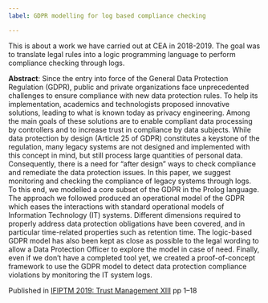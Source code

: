 ```yaml
---
label: GDPR modelling for log based compliance checking

---
```


This is about a work we have carried out at CEA in 2018-2019. The goal was to translate legal rules into a logic programming language to perform compliance checking through logs.

**Abstract**: Since the entry into force of the General Data Protection Regulation (GDPR), public and private organizations face unprecedented challenges to ensure compliance with new data protection rules. To help its implementation, academics and technologists proposed innovative solutions, leading to what is known today as privacy engineering. Among the main goals of these solutions are to enable compliant data processing by controllers and to increase trust in compliance by data subjects. While data protection by design (Article 25 of GDPR) constitutes a keystone of the regulation, many legacy systems are not designed and implemented with this concept in mind, but still process large quantities of personal data. Consequently, there is a need for “after design” ways to check compliance and remediate the data protection issues. In this paper, we suggest monitoring and checking the compliance of legacy systems through logs. To this end, we modelled a core subset of the GDPR in the Prolog language. The approach we followed produced an operational model of the GDPR which eases the interactions with standard operational models of Information Technology (IT) systems. Different dimensions required to properly address data protection obligations have been covered, and in particular time-related properties such as retention time. The logic-based GDPR model has also been kept as close as possible to the legal wording to allow a Data Protection Officer to explore the model in case of need. Finally, even if we don’t have a completed tool yet, we created a proof-of-concept framework to use the GDPR model to detect data protection compliance violations by monitoring the IT system logs.

Published in [IFIPTM 2019: Trust Management XIII](https://link.springer.com/book/10.1007/978-3-030-33716-2) pp 1–18
